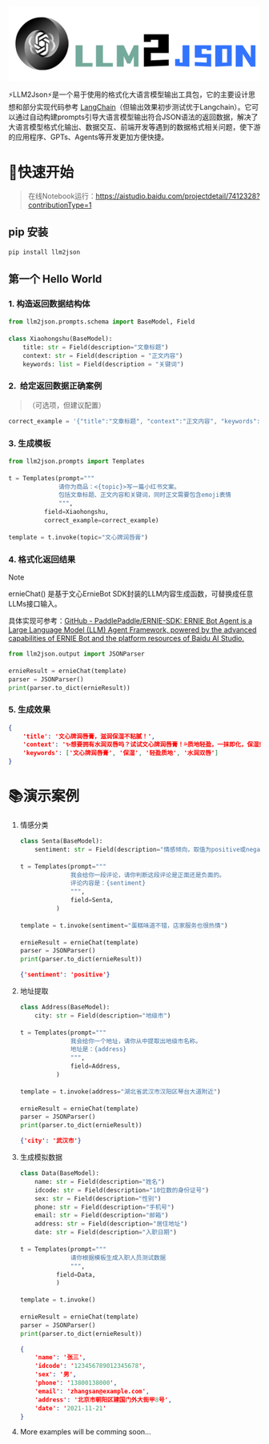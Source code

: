 <center><img src="./assets/logo.png" /></center>
<p />
⚡LLM2Json⚡是一个易于使用的格式化大语言模型输出工具包，它的主要设计思想和部分实现代码参考 <a href="https://github.com/langchain-ai/langchain">LangChain</a>（但输出效果初步测试优于Langchain）。它可以通过自动构建prompts引导大语言模型输出符合JSON语法的返回数据，解决了大语言模型格式化输出、数据交互、前端开发等遇到的数据格式相关问题，使下游的应用程序、GPTs、Agents等开发更加方便快捷。

# 🚀快速开始
> 在线Notebook运行：https://aistudio.baidu.com/projectdetail/7412328?contributionType=1
## pip 安装

```bash
pip install llm2json
```

## 第一个 Hello World

### 1. 构造返回数据结构体

```python
from llm2json.prompts.schema import BaseModel, Field

class Xiaohongshu(BaseModel):
    title: str = Field(description="文章标题")
    context: str = Field(description = "正文内容")
    keywords: list = Field(description = "关键词")
```

### 2.  给定返回数据正确案例
> （可选项，但建议配置）

```python
correct_example = '{"title":"文章标题", "context":"正文内容", "keywords":["关键词1","关键词2"]}'
```

### 3. 生成模板

```python
from llm2json.prompts import Templates

t = Templates(prompt="""
              请你为商品：<{topic}>写一篇小红书文案。
              包括文章标题、正文内容和关键词，同时正文需要包含emoji表情
              """, 
          field=Xiaohongshu,
          correct_example=correct_example)

template = t.invoke(topic="文心牌润唇膏")
```

### 4. 格式化返回结果

> [!NOTE]
> 
> ernieChat() 是基于文心ErnieBot SDK封装的LLM内容生成函数，可替换成任意LLMs接口输入。
> 
> 具体实现可参考：[GitHub - PaddlePaddle/ERNIE-SDK: ERNIE Bot Agent is a Large Language Model (LLM) Agent Framework, powered by the advanced capabilities of ERNIE Bot and the platform resources of Baidu AI Studio.](https://github.com/PaddlePaddle/ERNIE-SDK)

```python
from llm2json.output import JSONParser

ernieResult = ernieChat(template)
parser = JSONParser()
print(parser.to_dict(ernieResult))
```

### 5. 生成效果

```json
{
    'title': '文心牌润唇膏，滋润保湿不粘腻！',
    'context': '✨想要拥有水润双唇吗？试试文心牌润唇膏！💦质地轻盈，一抹即化，保湿效果超赞！💋',
    'keywords': ['文心牌润唇膏', '保湿', '轻盈质地', '水润双唇']
}
```

# 📚演示案例

1. 情感分类
   
   ```python
   class Senta(BaseModel):
       sentiment: str = Field(description="情感倾向，取值为positive或negative")
   
   t = Templates(prompt="""
                 我会给你一段评论，请你判断这段评论是正面还是负面的。
                 评论内容是：{sentiment}
                 """, 
                 field=Senta,
             )
   
   template = t.invoke(sentiment="蛋糕味道不错，店家服务也很热情")
   
   ernieResult = ernieChat(template)
   parser = JSONParser()
   print(parser.to_dict(ernieResult))
   ```
   
   ```json
   {'sentiment': 'positive'}
   ```

2. 地址提取
   
   ```python
   class Address(BaseModel):
       city: str = Field(description="地级市")
   
   t = Templates(prompt="""
                 我会给你一个地址，请你从中提取出地级市名称。
                 地址是：{address}
                 """, 
                 field=Address,
             )
   
   template = t.invoke(address="湖北省武汉市汉阳区琴台大道附近")
   
   ernieResult = ernieChat(template)
   parser = JSONParser()
   print(parser.to_dict(ernieResult))
   ```
   
   ```json
   {'city': '武汉市'}
   ```

3. 生成模拟数据
   
   ```python
   class Data(BaseModel):
       name: str = Field(description="姓名")
       idcode: str = Field(description="18位数的身份证号")
       sex: str = Field(description="性别")
       phone: str = Field(description="手机号")
       email: str = Field(description="邮箱")
       address: str = Field(description="居住地址")
       date: str = Field(description="入职日期")
   
   t = Templates(prompt="""
                 请你根据模板生成入职人员测试数据
                 """, 
             field=Data,
             )
   
   template = t.invoke()
   
   ernieResult = ernieChat(template)
   parser = JSONParser()
   print(parser.to_dict(ernieResult))
   ```
   
   ```json
   {
       'name': '张三',
       'idcode': '123456789012345678',
       'sex': '男',
       'phone': '13800138000',
       'email': 'zhangsan@example.com',
       'address': '北京市朝阳区建国门外大街甲8号',
       'date': '2021-11-21'
   }
   ```

4. More examples will be comming soon…
